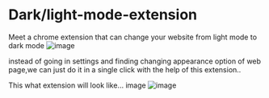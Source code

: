 # Dark/light-mode-extension
Meet a chrome extension that can change your website from light mode to dark mode
![image](https://user-images.githubusercontent.com/109013965/178135222-fab93fc6-52f6-4e46-894c-c5503c589628.png)


instead of going in settings and finding changing appearance option of web page,we can just do it in a single click with the help of this extension..

This what extension will look like... image
![image](https://user-images.githubusercontent.com/109013965/178135227-30428164-4409-4389-84f4-ee1ac8005f9a.png)


